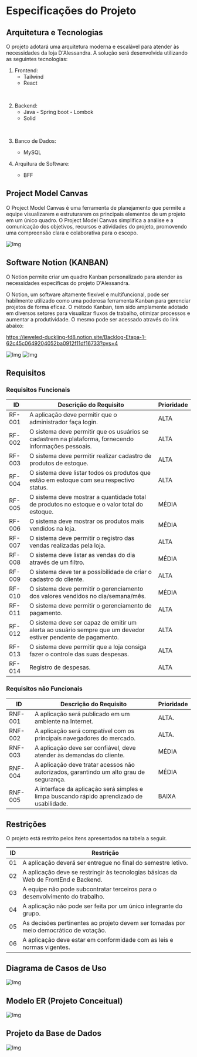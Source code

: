 # Especificações do Projeto

## Arquitetura e Tecnologias

O projeto adotará uma arquitetura moderna e escalável para atender às necessidades da loja D'Alessandra. A solução será desenvolvida utilizando as seguintes tecnologias:

1) Frontend: 
    * Tailwind
    * React

</br>

2) Backend: 
    * Java - Spring boot - Lombok  
    * Solid

</br>

3) Banco de Dados: 
    * MySQL

    
4) Arquitura de Software: 
    * BFF

## Project Model Canvas
O Project Model Canvas é uma ferramenta de planejamento que permite a equipe visualizarem e estruturarem os principais elementos de um projeto em um único quadro. O Project Model Canvas simplifica a análise e a comunicação dos objetivos, recursos e atividades do projeto, promovendo uma compreensão clara e colaborativa para o escopo.

![Img](<img/../img/Model%20Canva.jpg>)


## Software Notion (KANBAN)

O Notion permite criar um quadro Kanban personalizado para atender às necessidades específicas do projeto D'Alessandra.

O Notion, um software altamente flexível e multifuncional, pode ser habilmente utilizado como uma poderosa ferramenta Kanban para gerenciar projetos de forma eficaz. O método Kanban, tem sido amplamente adotado em diversos setores para visualizar fluxos de trabalho, otimizar processos e aumentar a produtividade. O mesmo pode ser acessado através do link abaixo:

https://jeweled-duckling-fd8.notion.site/Backlog-Etapa-1-62c45c0649204052ba0912f11df16733?pvs=4

![Img](<img/../img/Notion.Tela.1.png>)
![Img](<img/../img/Notion.Tela.2.png>)


## Requisitos

### Requisitos Funcionais

|ID    | Descrição do Requisito                                                                                       |Prioridade |
|------|----------------------------------------------------------------------------------------------------------------|----------|
| RF-001 |A aplicação deve permitir que o administrador faça login.	                                                    |ALTA      |
| RF-002 |O sistema deve permitir que os usuários se cadastrem na plataforma, fornecendo informações pessoais.        	|ALTA      |
| RF-003 |O sistema deve permitir realizar cadastro de produtos de estoque.	                                            |ALTA      |
| RF-004 |O sistema deve listar todos os produtos que estão em estoque com seu respectivo status.	                      |ALTA      |
| RF-005 |O sistema deve mostrar a quantidade total de produtos no estoque e o valor total do estoque.                 	|MÉDIA     |
| RF-006 |O sistema deve mostrar os produtos mais vendidos na loja.	                                                    |MÉDIA     |
| RF-007 |O sistema deve permitir o registro das vendas realizadas pela loja.	                                          |ALTA      |
| RF-008 |O sistema deve listar as vendas do dia através de um filtro.	                                                |MÉDIA     |
| RF-009 |O sistema deve ter a possibilidade de criar o cadastro do cliente.                                        	  |ALTA      |
| RF-010 |O sistema deve permitir o gerenciamento dos valores vendidos no dia/semana/mês.	                              |MÉDIA     |
| RF-011 |O sistema deve permitir o gerenciamento de pagamento.	                                                        |ALTA      |
| RF-012 |O sistema deve ser capaz de emitir um alerta ao usuário sempre que um devedor estiver pendente de pagamento.	|ALTA      |
| RF-013 |O sistema deve permitir que a loja consiga fazer o controle das suas despesas.                               	|ALTA      |
| RF-014 |Registro de despesas.                                                                                         |ALTA      |

### Requisitos não Funcionais

|ID     | Descrição do Requisito  |Prioridade |
|-------|-------------------------|----|
|RNF-001 |A aplicação será publicado em um ambiente na Internet.                                    | ALTA.   | 
|RNF-002 |A aplicação será compatível com os principais navegadores do mercado.                     | ALTA.   | 
|RNF-003 |A aplicação deve ser confiável, deve atender às demandas do cliente.                      | MÉDIA   | 
|RNF-004 |A aplicação deve tratar acessos não autorizados, garantindo um alto grau de segurança.    | MÉDIA   | 
|RNF-005 |A interface da aplicação será simples e limpa buscando rápido aprendizado de usabilidade. | BAIXA   | 


## Restrições

O projeto está restrito pelos itens apresentados na tabela a seguir.

|ID| Restrição                                             |
|--|-------------------------------------------------------|
|01| A aplicação deverá ser entregue no final do semestre letivo.                               |
|02| A aplicação deve se restringir às tecnologias básicas da Web de FrontEnd e Backend.        |
|03| A equipe não pode subcontratar terceiros para o desenvolvimento do trabalho.               |
|04| A aplicação não pode ser feita por um único integrante do grupo.                           |
|05| As decisões pertinentes ao projeto devem ser tomadas por meio democrático de votação.      |
|06| A aplicação deve estar em conformidade com as leis e normas vigentes.                      |

## Diagrama de Casos de Uso

![Img](img/Modelo%20UML.png)

## Modelo ER (Projeto Conceitual)

![Img](<img/../img/Modelo%20Entidade%20Relacionamento.png>)

## Projeto da Base de Dados

![Img](img/Modelo%20Relacional.png)
